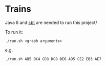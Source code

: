 # Trains
Java 8 and [sbt]() are needed to run this project/

To run it:
```
./run.sh <graph arguments>
```

e.g.

```
./run.sh AB5 BC4 CD8 DC8 DE6 AD5 CE2 EB3 AE7
```
